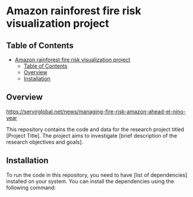 # Amazon rainforest fire risk visualization project

## Table of Contents

- [Amazon rainforest fire risk visualization project](#amazon-rainforest-fire-risk-visualization-project)
  - [Table of Contents](#table-of-contents)
  - [Overview](#overview)
  - [Installation](#installation)

## Overview

https://servirglobal.net/news/managing-fire-risk-amazon-ahead-el-nino-year

This repository contains the code and data for the research project titled [Project Title]. The project aims to investigate [brief description of the research objectives and goals].

## Installation

To run the code in this repository, you need to have [list of dependencies] installed on your system. You can install the dependencies using the following command:

